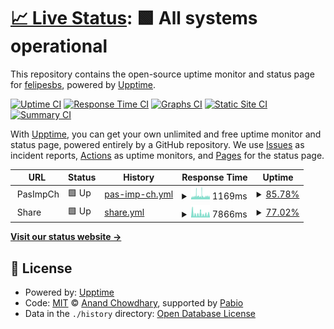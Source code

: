 # [📈 Live Status](https://felipesbs.github.io/bitrate-uptime): <!--live status--> **🟩 All systems operational**

This repository contains the open-source uptime monitor and status page for [felipesbs](https://felipesbs.github.io/bitrate-uptime), powered by [Upptime](https://github.com/upptime/upptime).

[![Uptime CI](https://github.com/felipesbs/bitrate-uptime/workflows/Uptime%20CI/badge.svg)](https://github.com/felipesbs/bitrate-uptime/actions?query=workflow%3A%22Uptime+CI%22)
[![Response Time CI](https://github.com/felipesbs/bitrate-uptime/workflows/Response%20Time%20CI/badge.svg)](https://github.com/felipesbs/bitrate-uptime/actions?query=workflow%3A%22Response+Time+CI%22)
[![Graphs CI](https://github.com/felipesbs/bitrate-uptime/workflows/Graphs%20CI/badge.svg)](https://github.com/felipesbs/bitrate-uptime/actions?query=workflow%3A%22Graphs+CI%22)
[![Static Site CI](https://github.com/felipesbs/bitrate-uptime/workflows/Static%20Site%20CI/badge.svg)](https://github.com/felipesbs/bitrate-uptime/actions?query=workflow%3A%22Static+Site+CI%22)
[![Summary CI](https://github.com/felipesbs/bitrate-uptime/workflows/Summary%20CI/badge.svg)](https://github.com/felipesbs/bitrate-uptime/actions?query=workflow%3A%22Summary+CI%22)

With [Upptime](https://upptime.js.org), you can get your own unlimited and free uptime monitor and status page, powered entirely by a GitHub repository. We use [Issues](https://github.com/felipesbs/bitrate-uptime/issues) as incident reports, [Actions](https://github.com/felipesbs/bitrate-uptime/actions) as uptime monitors, and [Pages](https://felipesbs.github.io/bitrate-uptime) for the status page.

<!--start: status pages-->
<!-- This summary is generated by Upptime (https://github.com/upptime/upptime) -->
<!-- Do not edit this manually, your changes will be overwritten -->
<!-- prettier-ignore -->
| URL | Status | History | Response Time | Uptime |
| --- | ------ | ------- | ------------- | ------ |
| <img alt="" src="https://icons.duckduckgo.com/ip3/null.ico" height="13"> PasImpCh | 🟩 Up | [pas-imp-ch.yml](https://github.com/felipesbs/bitrate-uptime/commits/HEAD/history/pas-imp-ch.yml) | <details><summary><img alt="Response time graph" src="./graphs/pas-imp-ch/response-time-week.png" height="20"> 1169ms</summary><br><a href="https://felipesbs.github.io/bitrate-uptime/history/pas-imp-ch"><img alt="Response time 1945" src="https://img.shields.io/endpoint?url=https%3A%2F%2Fraw.githubusercontent.com%2Ffelipesbs%2Fbitrate-uptime%2FHEAD%2Fapi%2Fpas-imp-ch%2Fresponse-time.json"></a><br><a href="https://felipesbs.github.io/bitrate-uptime/history/pas-imp-ch"><img alt="24-hour response time 1065" src="https://img.shields.io/endpoint?url=https%3A%2F%2Fraw.githubusercontent.com%2Ffelipesbs%2Fbitrate-uptime%2FHEAD%2Fapi%2Fpas-imp-ch%2Fresponse-time-day.json"></a><br><a href="https://felipesbs.github.io/bitrate-uptime/history/pas-imp-ch"><img alt="7-day response time 1169" src="https://img.shields.io/endpoint?url=https%3A%2F%2Fraw.githubusercontent.com%2Ffelipesbs%2Fbitrate-uptime%2FHEAD%2Fapi%2Fpas-imp-ch%2Fresponse-time-week.json"></a><br><a href="https://felipesbs.github.io/bitrate-uptime/history/pas-imp-ch"><img alt="30-day response time 1191" src="https://img.shields.io/endpoint?url=https%3A%2F%2Fraw.githubusercontent.com%2Ffelipesbs%2Fbitrate-uptime%2FHEAD%2Fapi%2Fpas-imp-ch%2Fresponse-time-month.json"></a><br><a href="https://felipesbs.github.io/bitrate-uptime/history/pas-imp-ch"><img alt="1-year response time 1945" src="https://img.shields.io/endpoint?url=https%3A%2F%2Fraw.githubusercontent.com%2Ffelipesbs%2Fbitrate-uptime%2FHEAD%2Fapi%2Fpas-imp-ch%2Fresponse-time-year.json"></a></details> | <details><summary><a href="https://felipesbs.github.io/bitrate-uptime/history/pas-imp-ch">85.78%</a></summary><a href="https://felipesbs.github.io/bitrate-uptime/history/pas-imp-ch"><img alt="All-time uptime 97.90%" src="https://img.shields.io/endpoint?url=https%3A%2F%2Fraw.githubusercontent.com%2Ffelipesbs%2Fbitrate-uptime%2FHEAD%2Fapi%2Fpas-imp-ch%2Fuptime.json"></a><br><a href="https://felipesbs.github.io/bitrate-uptime/history/pas-imp-ch"><img alt="24-hour uptime 85.10%" src="https://img.shields.io/endpoint?url=https%3A%2F%2Fraw.githubusercontent.com%2Ffelipesbs%2Fbitrate-uptime%2FHEAD%2Fapi%2Fpas-imp-ch%2Fuptime-day.json"></a><br><a href="https://felipesbs.github.io/bitrate-uptime/history/pas-imp-ch"><img alt="7-day uptime 85.78%" src="https://img.shields.io/endpoint?url=https%3A%2F%2Fraw.githubusercontent.com%2Ffelipesbs%2Fbitrate-uptime%2FHEAD%2Fapi%2Fpas-imp-ch%2Fuptime-week.json"></a><br><a href="https://felipesbs.github.io/bitrate-uptime/history/pas-imp-ch"><img alt="30-day uptime 88.19%" src="https://img.shields.io/endpoint?url=https%3A%2F%2Fraw.githubusercontent.com%2Ffelipesbs%2Fbitrate-uptime%2FHEAD%2Fapi%2Fpas-imp-ch%2Fuptime-month.json"></a><br><a href="https://felipesbs.github.io/bitrate-uptime/history/pas-imp-ch"><img alt="1-year uptime 97.90%" src="https://img.shields.io/endpoint?url=https%3A%2F%2Fraw.githubusercontent.com%2Ffelipesbs%2Fbitrate-uptime%2FHEAD%2Fapi%2Fpas-imp-ch%2Fuptime-year.json"></a></details>
| <img alt="" src="https://icons.duckduckgo.com/ip3/null.ico" height="13"> Share | 🟩 Up | [share.yml](https://github.com/felipesbs/bitrate-uptime/commits/HEAD/history/share.yml) | <details><summary><img alt="Response time graph" src="./graphs/share/response-time-week.png" height="20"> 7866ms</summary><br><a href="https://felipesbs.github.io/bitrate-uptime/history/share"><img alt="Response time 5774" src="https://img.shields.io/endpoint?url=https%3A%2F%2Fraw.githubusercontent.com%2Ffelipesbs%2Fbitrate-uptime%2FHEAD%2Fapi%2Fshare%2Fresponse-time.json"></a><br><a href="https://felipesbs.github.io/bitrate-uptime/history/share"><img alt="24-hour response time 7154" src="https://img.shields.io/endpoint?url=https%3A%2F%2Fraw.githubusercontent.com%2Ffelipesbs%2Fbitrate-uptime%2FHEAD%2Fapi%2Fshare%2Fresponse-time-day.json"></a><br><a href="https://felipesbs.github.io/bitrate-uptime/history/share"><img alt="7-day response time 7866" src="https://img.shields.io/endpoint?url=https%3A%2F%2Fraw.githubusercontent.com%2Ffelipesbs%2Fbitrate-uptime%2FHEAD%2Fapi%2Fshare%2Fresponse-time-week.json"></a><br><a href="https://felipesbs.github.io/bitrate-uptime/history/share"><img alt="30-day response time 6539" src="https://img.shields.io/endpoint?url=https%3A%2F%2Fraw.githubusercontent.com%2Ffelipesbs%2Fbitrate-uptime%2FHEAD%2Fapi%2Fshare%2Fresponse-time-month.json"></a><br><a href="https://felipesbs.github.io/bitrate-uptime/history/share"><img alt="1-year response time 5774" src="https://img.shields.io/endpoint?url=https%3A%2F%2Fraw.githubusercontent.com%2Ffelipesbs%2Fbitrate-uptime%2FHEAD%2Fapi%2Fshare%2Fresponse-time-year.json"></a></details> | <details><summary><a href="https://felipesbs.github.io/bitrate-uptime/history/share">77.02%</a></summary><a href="https://felipesbs.github.io/bitrate-uptime/history/share"><img alt="All-time uptime 87.74%" src="https://img.shields.io/endpoint?url=https%3A%2F%2Fraw.githubusercontent.com%2Ffelipesbs%2Fbitrate-uptime%2FHEAD%2Fapi%2Fshare%2Fuptime.json"></a><br><a href="https://felipesbs.github.io/bitrate-uptime/history/share"><img alt="24-hour uptime 77.03%" src="https://img.shields.io/endpoint?url=https%3A%2F%2Fraw.githubusercontent.com%2Ffelipesbs%2Fbitrate-uptime%2FHEAD%2Fapi%2Fshare%2Fuptime-day.json"></a><br><a href="https://felipesbs.github.io/bitrate-uptime/history/share"><img alt="7-day uptime 77.02%" src="https://img.shields.io/endpoint?url=https%3A%2F%2Fraw.githubusercontent.com%2Ffelipesbs%2Fbitrate-uptime%2FHEAD%2Fapi%2Fshare%2Fuptime-week.json"></a><br><a href="https://felipesbs.github.io/bitrate-uptime/history/share"><img alt="30-day uptime 76.48%" src="https://img.shields.io/endpoint?url=https%3A%2F%2Fraw.githubusercontent.com%2Ffelipesbs%2Fbitrate-uptime%2FHEAD%2Fapi%2Fshare%2Fuptime-month.json"></a><br><a href="https://felipesbs.github.io/bitrate-uptime/history/share"><img alt="1-year uptime 87.74%" src="https://img.shields.io/endpoint?url=https%3A%2F%2Fraw.githubusercontent.com%2Ffelipesbs%2Fbitrate-uptime%2FHEAD%2Fapi%2Fshare%2Fuptime-year.json"></a></details>

<!--end: status pages-->

[**Visit our status website →**](https://felipesbs.github.io/bitrate-uptime)

## 📄 License

- Powered by: [Upptime](https://github.com/upptime/upptime)
- Code: [MIT](./LICENSE) © [Anand Chowdhary](https://anandchowdhary.com), supported by [Pabio](https://pabio.com)
- Data in the `./history` directory: [Open Database License](https://opendatacommons.org/licenses/odbl/1-0/)
